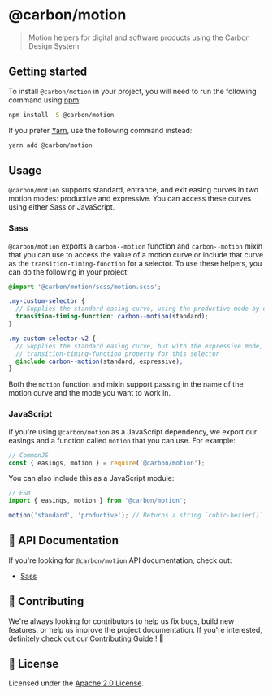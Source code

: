 # @carbon/motion

> Motion helpers for digital and software products using the Carbon Design
> System

## Getting started

To install `@carbon/motion` in your project, you will need to run the following
command using [npm](https://www.npmjs.com/):

```bash
npm install -S @carbon/motion
```

If you prefer [Yarn](https://yarnpkg.com/en/), use the following command
instead:

```bash
yarn add @carbon/motion
```

## Usage

`@carbon/motion` supports standard, entrance, and exit easing curves in two
motion modes: productive and expressive. You can access these curves using
either Sass or JavaScript.

### Sass

`@carbon/motion` exports a `carbon--motion` function and `carbon--motion` mixin
that you can use to access the value of a motion curve or include that curve as
the `transition-timing-function` for a selector. To use these helpers, you can
do the following in your project:

```scss
@import '@carbon/motion/scss/motion.scss';

.my-custom-selector {
  // Supplies the standard easing curve, using the productive mode by default
  transition-timing-function: carbon--motion(standard);
}

.my-custom-selector-v2 {
  // Supplies the standard easing curve, but with the expressive mode, on the
  // transition-timing-function property for this selector
  @include carbon--motion(standard, expressive);
}
```

Both the `motion` function and mixin support passing in the name of the motion
curve and the mode you want to work in.

### JavaScript

If you're using `@carbon/motion` as a JavaScript dependency, we export our
easings and a function called `motion` that you can use. For example:

```js
// CommonJS
const { easings, motion } = require('@carbon/motion');
```

You can also include this as a JavaScript module:

```js
// ESM
import { easings, motion } from '@carbon/motion';

motion('standard', 'productive'); // Returns a string `cubic-bezier()` function
```

## 📖 API Documentation

If you're looking for `@carbon/motion` API documentation, check out:

- [Sass](./docs/sass.md)

## 🙌 Contributing

We're always looking for contributors to help us fix bugs, build new features,
or help us improve the project documentation. If you're interested, definitely
check out our [Contributing Guide](/.github/CONTRIBUTING.md) ! 👀

## 📝 License

Licensed under the [Apache 2.0 License](/LICENSE).
